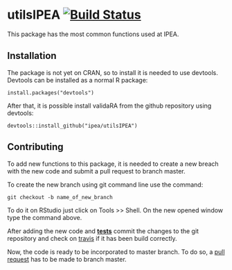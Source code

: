 # utilsIPEA  [![Build Status](https://travis-ci.org/ipea/utilsIPEA.svg?branch=master)](https://travis-ci.org/ipea/utilsIPEA)
This package has the most common functions used at IPEA.

## Installation

The package is not yet on CRAN, so to install it is needed to use devtools. Devtools can be installed as a normal R package:

```{r eval=FALSE}
install.packages("devtools") 
````

After that, it is possible install validaRA from the github repository using devtools:

```{r eval=FALSE}
devtools::install_github("ipea/utilsIPEA") 
````

## Contributing 

To add new functions to this package, it is needed to create a new breach with the new code and submit a 
pull request to branch master. 

To create the new branch using git command line use the command:

```{r eval=FALSE}
git checkout -b name_of_new_branch
````

To do it on RStudio just click on Tools >> Shell. On the new opened window type the command above. 

After adding the new code and [**tests**](http://r-pkgs.had.co.nz/tests.html#test-tests) commit the changes to the git repository and check on [travis](https://travis-ci.org/ipea/utilsIPEA) 
if it has been build correctly. 

Now, the code is ready to be incorporated to master branch. To do so, a [pull request](https://help.github.com/articles/about-pull-requests/) has to be made to branch master. 



